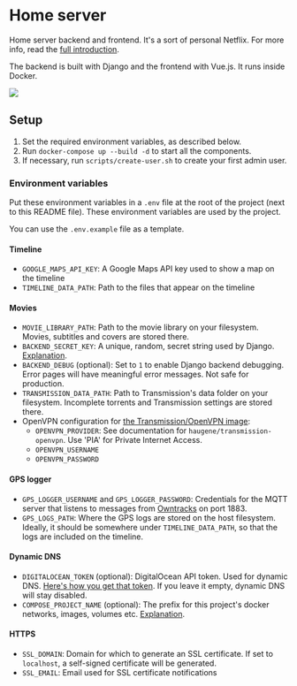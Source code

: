 # Home server

Home server backend and frontend. It's a sort of personal Netflix. For more info, read the [full introduction](https://nicolasbouliane.com/projects/home-server).

The backend is built with Django and the frontend with Vue.js. It runs inside Docker.

![](https://nicolasbouliane.com/images/_ultrawide/Home-page.jpg)

## Setup

1. Set the required environment variables, as described below.
2. Run `docker-compose up --build -d` to start all the components.
3. If necessary, run `scripts/create-user.sh` to create your first admin user.

### Environment variables

Put these environment variables in a `.env` file at the root of the project (next to this README file). These environment variables are used by the project.

You can use the `.env.example` file as a template.

#### Timeline

* `GOOGLE_MAPS_API_KEY`: A Google Maps API key used to show a map on the timeline
* `TIMELINE_DATA_PATH`: Path to the files that appear on the timeline

#### Movies

* `MOVIE_LIBRARY_PATH`: Path to the movie library on your filesystem. Movies, subtitles and covers are stored there.
* `BACKEND_SECRET_KEY`: A unique, random, secret string used by Django. [Explanation](https://docs.djangoproject.com/en/3.1/ref/settings/#secret-key).
* `BACKEND_DEBUG` (optional): Set to `1` to enable Django backend debugging. Error pages will have meaningful error messages. Not safe for production.
* `TRANSMISSION_DATA_PATH`: Path to Transmission's data folder on your filesystem. Incomplete torrents and Transmission settings are stored there.
* OpenVPN configuration for [the Transmission/OpenVPN image](https://hub.docker.com/r/haugene/transmission-openvpn/):
    * `OPENVPN_PROVIDER`: See documentation for `haugene/transmission-openvpn`. Use 'PIA' for Private Internet Access.
    * `OPENVPN_USERNAME`
    * `OPENVPN_PASSWORD`
    
#### GPS logger

* `GPS_LOGGER_USERNAME` and `GPS_LOGGER_PASSWORD`: Credentials for the MQTT server that listens to messages from [Owntracks](https://owntracks.org/) on port 1883.
* `GPS_LOGS_PATH`: Where the GPS logs are stored on the host filesystem. Ideally, it should be somewhere under `TIMELINE_DATA_PATH`, so that the logs are included on the timeline.

#### Dynamic DNS

* `DIGITALOCEAN_TOKEN` (optional): DigitalOcean API token. Used for dynamic DNS. [Here's how you get that token](https://www.digitalocean.com/docs/apis-clis/api/create-personal-access-token/). If you leave it empty, dynamic DNS will stay disabled.
* `COMPOSE_PROJECT_NAME` (optional): The prefix for this project's docker networks, images, volumes etc. [Explanation](https://docs.docker.com/compose/reference/envvars/).

#### HTTPS

* `SSL_DOMAIN`: Domain for which to generate an SSL certificate. If set to `localhost`, a self-signed certificate will be generated.
* `SSL_EMAIL`: Email used for SSL certificate notifications
